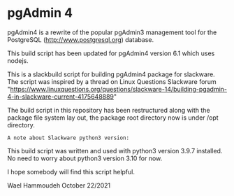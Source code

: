 pgAdmin 4
=========

pgAdmin4 is a rewrite of the popular pgAdmin3 management tool for the
PostgreSQL (http://www.postgresql.org) database. 

This build script has been updated for pgAdmin4 version 6.1 which uses nodejs.

This is a slackbuild script for building pgAdmin4 package for slackware.
The script was inspired by a thread on Linux Questions Slackware forum
"https://www.linuxquestions.org/questions/slackware-14/building-pgadmin-4-in-slackware-current-4175648889"
 
The build script in this repository has been restructured along with the package
file system lay out, the package root directory now is under /opt directory.

    A note about Slackware python3 version:

This build script was written and used with python3 version 3.9.7 installed.
No need to worry about python3 version 3.10 for now.

I hope somebody will find this script helpful.

Wael Hammoudeh
October 22/2021
